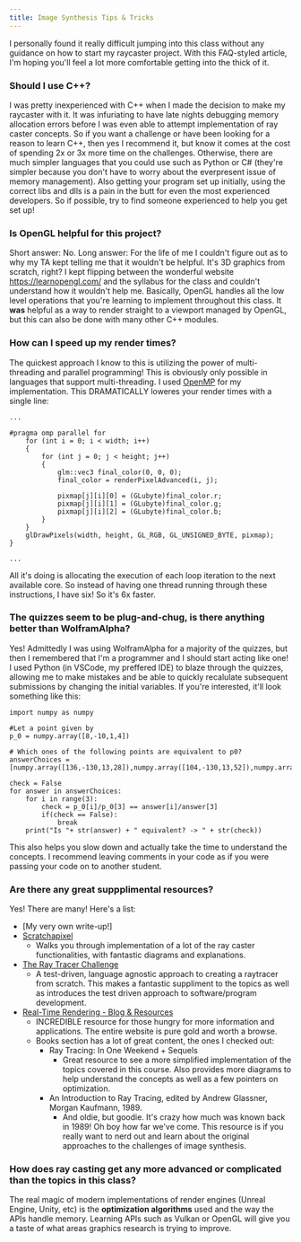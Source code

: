 ```yaml
---
title: Image Synthesis Tips & Tricks
---
```


I personally found it really difficult jumping into this class without any guidance on how to start my raycaster project. With this FAQ-styled article, I'm hoping you'll feel a lot more comfortable getting into the thick of it. 

### Should I use C++?
I was pretty inexperienced with C++ when I made the decision to make my raycaster with it. It was infuriating to have late nights debugging memory allocation errors before I was even able to attempt implementation of ray caster concepts. So if you want a challenge or have been looking for a reason to learn C++, then yes I recommend it, but know it comes at the cost of spending 2x or 3x more time on the challenges. Otherwise, there are much simpler languages that you could use such as Python or C# (they're simpler because you don't have to worry about the everpresent issue of memory management).
Also getting your program set up initially, using the correct libs and dlls is a pain in the butt for even the most experienced developers. So if possible, try to find someone experienced to help you get set up!

### Is OpenGL helpful for this project?
Short answer: No. Long answer: For the life of me I couldn't figure out as to why my TA kept telling me that it wouldn't be helpful. It's 3D graphics from scratch, right? I kept flipping between the wonderful website https://learnopengl.com/ and the syllabus for the class and couldn't understand how it wouldn't help me. Basically, OpenGL handles all the low level operations that you're learning to implement throughout this class. It **was** helpful as a way to render straight to a viewport managed by OpenGL, but this can also be done with many other C++ modules.

### How can I speed up my render times?
The quickest approach I know to this is utilizing the power of multi-threading and parallel programming! This is obviously only possible in languages that support multi-threading. I used [OpenMP](https://www.openmp.org/spec-html/5.0/openmpse14.html) for my implementation. This DRAMATICALLY loweres your render times with a single line:
```
... 

#pragma omp parallel for
	for (int i = 0; i < width; i++)
	{
		for (int j = 0; j < height; j++)
		{
			glm::vec3 final_color(0, 0, 0);
			final_color = renderPixelAdvanced(i, j);

			pixmap[j][i][0] = (GLubyte)final_color.r;
			pixmap[j][i][1] = (GLubyte)final_color.g;
			pixmap[j][i][2] = (GLubyte)final_color.b;
		}
	}
	glDrawPixels(width, height, GL_RGB, GL_UNSIGNED_BYTE, pixmap);
}

...
```
All it's doing is allocating the execution of each loop iteration to the next available core. So instead of having one thread running through these instructions, I have six! So it's 6x faster.

### The quizzes seem to be plug-and-chug, is there anything better than WolframAlpha?
Yes! Admittedly I was using WolframAlpha for a majority of the quizzes, but then I remembered that I'm a programmer and I should start acting like one! I used Python (in VSCode, my preffered IDE) to blaze through the quizzes, allowing me to make mistakes and be able to quickly recalulate subsequent submissions by changing the initial variables. If you're interested, it'll look something like this: 
```
import numpy as numpy

#Let a point given by
p_0 = numpy.array([8,-10,1,4])

# Which ones of the following points are equivalent to p0?
answerChoices = [numpy.array([136,-130,13,28]),numpy.array([104,-130,13,52]),numpy.array([56,-70,7,28]),numpy.array([136,-170,17,68])]

check = False
for answer in answerChoices:
    for i in range(3):
        check = p_0[i]/p_0[3] == answer[i]/answer[3] 
        if(check == False):
            break
    print("Is "+ str(answer) + " equivalent? -> " + str(check))
```
This also helps you slow down and actually take the time to understand the concepts. I recommend leaving comments in your code as if you were passing your code on to another student.

### Are there any great suppplimental resources?
Yes! There are many! Here's a list:
- [My very own write-up!]
- [Scratchapixel](https://www.scratchapixel.com/index.php?redirect)
  - Walks you through implementation of a lot of the ray caster functionalities, with fantastic diagrams and explanations.
- [The Ray Tracer Challenge](http://www.raytracerchallenge.com/)
  - A test-driven, language agnostic approach to creating a raytracer from scratch. This makes a fantastic suppliment to the topics as well as introduces the test driven approach to software/program development. 
- [Real-Time Rendering - Blog & Resources](https://www.realtimerendering.com/raytracing.html)
  - INCREDIBLE resource for those hungry for more information and applications. The entire website is pure gold and worth a browse. 
  - Books section has a lot of great content, the ones I checked out:
    - Ray Tracing: In One Weekend + Sequels
      - Great resource to see a more simplified implementation of the topics covered in this course. Also provides more diagrams to help understand the concepts as well as a few pointers on optimization.
    - An Introduction to Ray Tracing, edited by Andrew Glassner, Morgan Kaufmann, 1989.
      - And oldie, but goodie. It's crazy how much was known back in 1989! Oh boy how far we've come. This resource is if you really want to nerd out and learn about the original approaches to the challenges of image synthesis. 


### How does ray casting get any more advanced or complicated than the topics in this class? 
The real magic of modern implementations of render engines (Unreal Engine, Unity, etc) is the **optimization algorithms** used and the way the APIs handle memory. Learning APIs such as Vulkan or OpenGL will give you a taste of what areas graphics research is trying to improve.